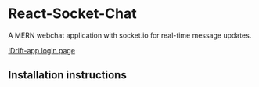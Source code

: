 # React-Socket-Chat

A MERN webchat application with socket.io for real-time message updates.

[!Drift-app login page](./docs/drift_screenshot_login.png?raw=true)

## Installation instructions